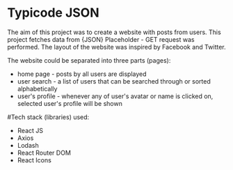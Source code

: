 # Typicode JSON
The aim of this project was to create a website with posts from users. This project fetches data from {JSON} Placeholder - GET request was performed. The layout of the website was inspired by Facebook and Twitter.

The website could be separated into three parts (pages):
* home page - posts by all users are displayed
* user search - a list of users that can be searched through or sorted alphabetically
* user's profile - whenever any of user's avatar or name is clicked on, selected user's profile will be shown

#Tech stack (libraries) used:
* React JS
* Axios
* Lodash
* React Router DOM
* React Icons
